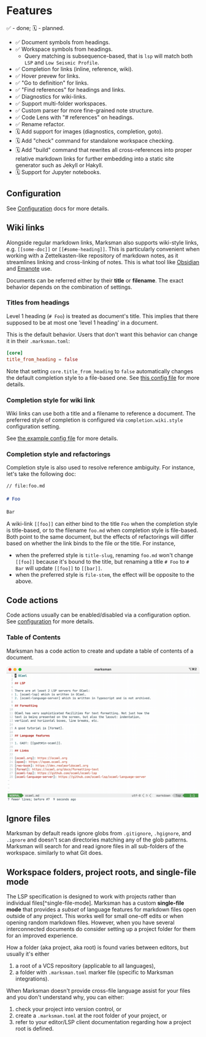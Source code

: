 # Features

✅ - done; 🗓 - planned.

- ✅ Document symbols from headings.
- ✅ Workspace symbols from headings.
    * Query matching is subsequence-based, that is `lsp` will match both `LSP` and `Low Seismic Profile`.
- ✅ Completion for links (inline, reference, wiki).
- ✅ Hover prevew for links.
- ✅ "Go to definition" for links.
- ✅ "Find references" for headings and links.
- ✅ Diagnostics for wiki-links.
- ✅ Support multi-folder workspaces.
- ✅ Custom parser for more fine-grained note structure.
- ✅ Code Lens with "# references" on headings.
- ✅ Rename refactor.
- 🗓 Add support for images (diagnostics, completion, goto).
- 🗓 Add "check" command for standalone workspace checking.
- 🗓 Add "build" command that rewrites all cross-references into proper
  relative markdown links for further embedding into a static site generator
  such as Jekyll or Hakyll.
- 🗓 Support for Jupyter notebooks.

## Configuration

See [Configuration](/docs/configuration.md) docs for more details.

## Wiki links

Alongside regular markdown links, Marksman also supports wiki-style links, e.g. ``[[some-doc]]``
or ``[[#some-heading]]``. This is particularly convenient when working with a Zettelkasten-like repository of markdown
notes, as it streamlines linking and cross-linking of notes. This is what tool like [Obsidian][obsidian]
and [Emanote][emanote] use.

Documents can be referred either by their **title** or **filename**.
The exact behavior depends on the combination of settings.

### Titles from headings

Level 1 heading (`# Foo`) is treated as document's title.
This implies that there supposed to be at most one 'level 1 heading' in a document.

This is the default behavior. Users that don't want this behavior can change it in their
`.marksman.toml`:

```toml
[core]
title_from_heading = false
```

Note that setting `core.title_from_heading` to `false` automatically changes the default completion style to a
file-based one.
See [this config file](../Tests/default.marksman.toml) for more details.

### Completion style for wiki link

Wiki links can use both a title and a filename to reference a document.
The preferred style of completion is configured via `completion.wiki.style` configuration setting.

See [the example config file](../Tests/default.marksman.toml) for more details.

### Completion style and refactorings

Completion style is also used to resolve reference ambiguity.
For instance, let's take the following doc:

```md
// file:foo.md

# Foo

Bar
```

A wiki-link `[[foo]]` can either bind to the title `Foo` when the completion style is title-based, or to the filename
`foo.md` when completion style is file-based. Both point to the same document, but the effects of
refactorings will differ based on whether the link binds to the file or the title. For instance,

* when the preferred style is `title-slug`, renaming `foo.md` won't change `[[foo]]` because it's bound to the title,
  but renaming a title `# Foo` to `# Bar` will update `[[foo]]` to `[[bar]]`.
* when the preferred style is `file-stem`, the effect will be opposite to the above.

## Code actions

Code actions usually can be enabled/disabled via a configuration option. See
[configuration](#configuration) for more details.

### Table of Contents

Marksman has a code action to create and update a table of contents of a document.

![Table of Contents](/assets/readme/gifs/toc.gif)

## Ignore files

Marksman by default reads ignore globs from `.gitignore`, `.hgignore`, and
`.ignore` and doesn't scan directories matching any of the glob patterns.
Marksman will search for and read ignore files in all sub-folders of the
workspace. similarly to what Git does.

## Workspace folders, project roots, and single-file mode

The LSP specification is designed to work with projects rather than individual
files[^single-file-mode]. Marksman has a custom **single-file mode** that
provides a *subset* of language features for markdown files open outside of any
project. This works well for small one-off edits or when opening random
markdown files. However, when you have several interconnected documents do
consider setting up a project folder for them for an improved experience.

How a folder (aka project, aka root) is found varies between editors, but
usually it's either

1. a root of a VCS repository (applicable to all languages),
2. a folder with `.marksman.toml` marker file (specific to Marksman
   integrations).

When Marksman doesn't provide cross-file language assist for your files and you
don't understand why, you can either:

1. check your project into version control, or
2. create a `.marksman.toml` at the root folder of your project, or
3. refer to your editor/LSP client documentation regarding how a project root
   is defined.

[obsidian]: https://obsidian.md

[emanote]: https://emanote.srid.ca
